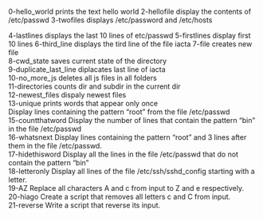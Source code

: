 0-hello_world prints the text hello world
2-hellofile display the contents of /etc/passwd
3-twofiles displays /etc/password and /etc/hosts

4-lastlines displays the last 10 lines of etc/passwd
5-firstlines display first 10 lines
6-third_line displays the tird line of the file iacta
7-file creates new file <br />
8-cwd_state saves current state of the directory <br />
9-duplicate_last_line diplacates last line of iacta <br />
10-no_more_js deletes all js files in all folders<br />
11-directories counts dir and subdir in the current dir <br />
12-newest_files dispaly newest files <br />
13-unique prints words that appear only once <br />
Display lines containing the pattern “root” from the file /etc/passwd <br />
15-countthatword Display the number of lines that contain the pattern “bin” in the file /etc/passwd <br />
16-whatsnext Display lines containing the pattern “root” and 3 lines after them in the file /etc/passwd.<br />
17-hidethisword Display all the lines in the file /etc/passwd that do not contain the pattern “bin” <br />
18-letteronly Display all lines of the file /etc/ssh/sshd_config starting with a letter.<br />
19-AZ Replace all characters A and c from input to Z and e respectively.<br />
20-hiago Create a script that removes all letters c and C from input.<br />
21-reverse Write a script that reverse its input.<br />

